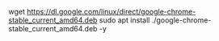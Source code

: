 wget https://dl.google.com/linux/direct/google-chrome-stable_current_amd64.deb
sudo apt install ./google-chrome-stable_current_amd64.deb -y

